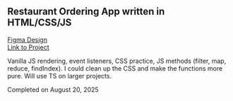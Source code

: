 ## Restaurant Ordering App  written in HTML/CSS/JS
[Figma Design](https://www.figma.com/design/Hdgwo69Dym9vVsxbuPbl0h/Mobile-Restaurant-Menu?node-id=0-1&p=f&t=ESwR7XfRabP2iKoi-0)
<br>
[Link to Project](https://coruscating-croquembouche-95fffc.netlify.app/)

Vanilla JS rendering, event listeners, CSS practice, JS methods (filter, map, reduce, findIndex). I could clean up the CSS and make the functions more pure. Will use TS on larger projects.

Completed on August 20, 2025
